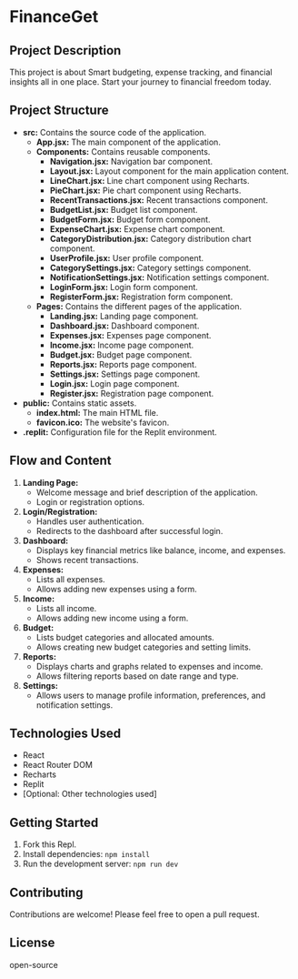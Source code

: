 # FinanceGet

## Project Description

This project is about Smart budgeting, expense tracking, and financial insights all in one place. Start your journey to financial freedom today.

## Project Structure

- **src:** Contains the source code of the application.
    - **App.jsx:** The main component of the application.
    - **Components:** Contains reusable components.
        - **Navigation.jsx:** Navigation bar component.
        - **Layout.jsx:** Layout component for the main application content.
        - **LineChart.jsx:** Line chart component using Recharts.
        - **PieChart.jsx:** Pie chart component using Recharts.
        - **RecentTransactions.jsx:** Recent transactions component.
        - **BudgetList.jsx:** Budget list component.
        - **BudgetForm.jsx:** Budget form component.
        - **ExpenseChart.jsx:** Expense chart component.
        - **CategoryDistribution.jsx:** Category distribution chart component.
        - **UserProfile.jsx:** User profile component.
        - **CategorySettings.jsx:** Category settings component.
        - **NotificationSettings.jsx:** Notification settings component.
        - **LoginForm.jsx:** Login form component.
        - **RegisterForm.jsx:** Registration form component.
    - **Pages:** Contains the different pages of the application.
        - **Landing.jsx:** Landing page component.
        - **Dashboard.jsx:** Dashboard component.
        - **Expenses.jsx:** Expenses page component.
        - **Income.jsx:** Income page component.
        - **Budget.jsx:** Budget page component.
        - **Reports.jsx:** Reports page component.
        - **Settings.jsx:** Settings page component.
        - **Login.jsx:** Login page component.
        - **Register.jsx:** Registration page component.
- **public:** Contains static assets.
    - **index.html:** The main HTML file.
    - **favicon.ico:** The website's favicon.
- **.replit:** Configuration file for the Replit environment.

## Flow and Content

1. **Landing Page:** 
    - Welcome message and brief description of the application.
    - Login or registration options.
2. **Login/Registration:**
    - Handles user authentication.
    - Redirects to the dashboard after successful login.
3. **Dashboard:**
    - Displays key financial metrics like balance, income, and expenses.
    - Shows recent transactions.
4. **Expenses:**
    - Lists all expenses.
    - Allows adding new expenses using a form.
5. **Income:**
    - Lists all income.
    - Allows adding new income using a form.
6. **Budget:**
    - Lists budget categories and allocated amounts.
    - Allows creating new budget categories and setting limits.
7. **Reports:**
    - Displays charts and graphs related to expenses and income.
    - Allows filtering reports based on date range and type.
8. **Settings:**
    - Allows users to manage profile information, preferences, and notification settings.

## Technologies Used

- React
- React Router DOM
- Recharts
- Replit
- [Optional: Other technologies used]

## Getting Started

1. Fork this Repl.
2. Install dependencies: `npm install`
3. Run the development server: `npm run dev`

## Contributing

Contributions are welcome! Please feel free to open a pull request.

## License

open-source 
